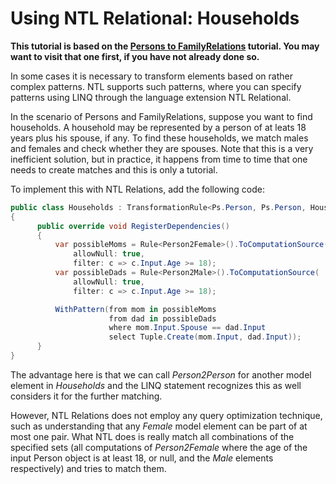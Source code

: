 # Using NTL Relational: Households

**This tutorial is based on the [Persons to FamilyRelations](Persons2FamilyRelations.md) tutorial. You may want to visit that one first, if you have not already done so.**

In some cases it is necessary to transform elements based on rather complex patterns. NTL supports such patterns, where you can specify patterns using LINQ through the language extension NTL Relational.

In the scenario of Persons and FamilyRelations, suppose you want to find households. A household may be represented by a person of at leats 18 years plus his spouse, if any. To find these households, we match males and females and check whether they are spouses. Note that this is a very inefficient solution, but in practice, it happens from time to time that one needs to create matches and this is only a tutorial.

To implement this with NTL Relations, add the following code:

>
```csharp
public class Households : TransformationRule<Ps.Person, Ps.Person, Households>
{
      public override void RegisterDependencies()
      {
          var possibleMoms = Rule<Person2Female>().ToComputationSource(
              allowNull: true,
              filter: c => c.Input.Age >= 18);
          var possibleDads = Rule<Person2Male>().ToComputationSource(
              allowNull: true,
              filter: c => c.Input.Age >= 18);

          WithPattern(from mom in possibleMoms
                      from dad in possibleDads
                      where mom.Input.Spouse == dad.Input
                      select Tuple.Create(mom.Input, dad.Input));
      }
}
```

The advantage here is that we can call _Person2Person_ for another model element in _Households_ and the LINQ statement recognizes this as well considers it for the further matching.

However, NTL Relations does not employ any query optimization technique, such as understanding that any _Female_ model element can be part of at most one pair. What NTL does is really match all combinations of the specified sets (all computations of _Person2Female_ where the age of the input Person object is at least 18, or null, and the _Male_ elements respectively) and tries to match them.